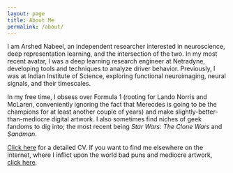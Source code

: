 ```yaml
---
layout: page
title: About Me
permalink: /about/
---
```


I am Arshed Nabeel, an independent researcher interested in neuroscience, deep representation learning, and the intersection of the two. In my most recent avatar, I was a deep learning research engineer at Netradyne, developing tools and techniques to analyze driver behavior. Previously, I was at Indian Institute of Science, exploring functional neuroimaging, neural signals, and their timescales.

In my free time, I obsess over Formula 1 (rooting for Lando Norris and McLaren, conveniently ignoring the fact that Merecdes is going to be the champions for at least another couple of years) and make slightly-better-than-mediocre digital artwork. I also sometimes find niches of geek fandoms to dig into; the most recent being _Star Wars: The Clone Wars_ and _Sandman_.

[Click here](/cv/) for a detailed CV. If you want to find me elsewhere on the internet, where I inflict upon the world bad puns and mediocre artwork, [click here](/elsewhere/).


[jekyll-organization]: https://github.com/jekyll
